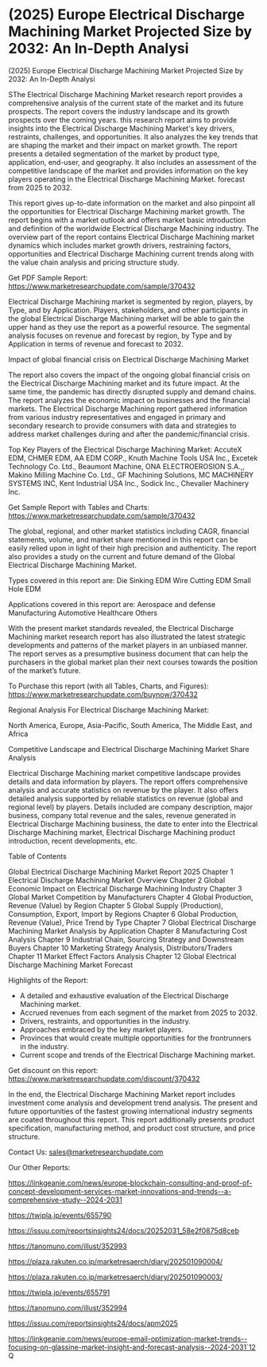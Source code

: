 # (2025) Europe Electrical Discharge Machining Market Projected Size by 2032: An In-Depth Analysi
 (2025) Europe Electrical Discharge Machining Market Projected Size by 2032: An In-Depth Analysi

SThe Electrical Discharge Machining Market research report provides a comprehensive analysis of the current state of the market and its future prospects. The report covers the industry landscape and its growth prospects over the coming years. this research report aims to provide insights into the Electrical Discharge Machining Market's key drivers, restraints, challenges, and opportunities. It also analyzes the key trends that are shaping the market and their impact on market growth. The report presents a detailed segmentation of the market by product type, application, end-user, and geography. It also includes an assessment of the competitive landscape of the market and provides information on the key players operating in the Electrical Discharge Machining Market. forecast from 2025 to 2032.

This report gives up-to-date information on the market and also pinpoint all the opportunities for Electrical Discharge Machining market growth. The report begins with a market outlook and offers market basic introduction and definition of the worldwide Electrical Discharge Machining industry. The overview part of the report contains Electrical Discharge Machining market dynamics which includes market growth drivers, restraining factors, opportunities and Electrical Discharge Machining current trends along with the value chain analysis and pricing structure study.

Get PDF Sample Report: https://www.marketresearchupdate.com/sample/370432

Electrical Discharge Machining market is segmented by region, players, by Type, and by Application. Players, stakeholders, and other participants in the global Electrical Discharge Machining market will be able to gain the upper hand as they use the report as a powerful resource. The segmental analysis focuses on revenue and forecast by region, by Type and by Application in terms of revenue and forecast to 2032.

Impact of global financial crisis on Electrical Discharge Machining Market

The report also covers the impact of the ongoing global financial crisis on the Electrical Discharge Machining market and its future impact. At the same time, the pandemic has directly disrupted supply and demand chains. The report analyzes the economic impact on businesses and the financial markets. The Electrical Discharge Machining report gathered information from various industry representatives and engaged in primary and secondary research to provide consumers with data and strategies to address market challenges during and after the pandemic/financial crisis.

Top Key Players of the Electrical Discharge Machining Market:
AccuteX EDM, CHMER EDM, AA EDM CORP., Knuth Machine Tools USA Inc., Excetek Technology Co. Ltd., Beaumont Machine, ONA ELECTROEROSION S.A.,, Makino Milling Machine Co. Ltd., GF Machining Solutions, MC MACHINERY SYSTEMS INC, Kent Industrial USA Inc., Sodick Inc., Chevalier Machinery Inc.


Get Sample Report with Tables and Charts: https://www.marketresearchupdate.com/sample/370432

The global, regional, and other market statistics including CAGR, financial statements, volume, and market share mentioned in this report can be easily relied upon in light of their high precision and authenticity. The report also provides a study on the current and future demand of the Global Electrical Discharge Machining Market.

Types covered in this report are:
Die Sinking EDM
Wire Cutting EDM
Small Hole EDM


Applications covered in this report are:
Aerospace and defense
Manufacturing
Automotive
Healthcare
Others


With the present market standards revealed, the Electrical Discharge Machining market research report has also illustrated the latest strategic developments and patterns of the market players in an unbiased manner. The report serves as a presumptive business document that can help the purchasers in the global market plan their next courses towards the position of the market’s future.

To Purchase this report (with all Tables, Charts, and Figures): https://www.marketresearchupdate.com/buynow/370432

Regional Analysis For Electrical Discharge Machining Market:

North America, Europe, Asia-Pacific, South America, The Middle East, and Africa

Competitive Landscape and Electrical Discharge Machining Market Share Analysis

Electrical Discharge Machining market competitive landscape provides details and data information by players. The report offers comprehensive analysis and accurate statistics on revenue by the player. It also offers detailed analysis supported by reliable statistics on revenue (global and regional level) by players. Details included are company description, major business, company total revenue and the sales, revenue generated in Electrical Discharge Machining business, the date to enter into the Electrical Discharge Machining market, Electrical Discharge Machining product introduction, recent developments, etc.

Table of Contents

Global Electrical Discharge Machining Market Report 2025
Chapter 1 Electrical Discharge Machining Market Overview
Chapter 2 Global Economic Impact on Electrical Discharge Machining Industry
Chapter 3 Global Market Competition by Manufacturers
Chapter 4 Global Production, Revenue (Value) by Region
Chapter 5 Global Supply (Production), Consumption, Export, Import by Regions
Chapter 6 Global Production, Revenue (Value), Price Trend by Type
Chapter 7 Global Electrical Discharge Machining Market Analysis by Application
Chapter 8 Manufacturing Cost Analysis
Chapter 9 Industrial Chain, Sourcing Strategy and Downstream Buyers
Chapter 10 Marketing Strategy Analysis, Distributors/Traders
Chapter 11 Market Effect Factors Analysis
Chapter 12 Global Electrical Discharge Machining Market Forecast

Highlights of the Report:

- A detailed and exhaustive evaluation of the Electrical Discharge Machining market.
- Accrued revenues from each segment of the market from 2025 to 2032.
- Drivers, restraints, and opportunities in the industry.
- Approaches embraced by the key market players.
- Provinces that would create multiple opportunities for the frontrunners in the industry.
- Current scope and trends of the Electrical Discharge Machining market.

Get discount on this report: https://www.marketresearchupdate.com/discount/370432

In the end, the Electrical Discharge Machining Market report includes investment come analysis and development trend analysis. The present and future opportunities of the fastest growing international industry segments are coated throughout this report. This report additionally presents product specification, manufacturing method, and product cost structure, and price structure.

Contact Us:
sales@marketresearchupdate.com

Our Other Reports:

https://linkgeanie.com/news/europe-blockchain-consulting-and-proof-of-concept-development-services-market-innovations-and-trends--a-comprehensive-study--2024-2031

https://twipla.jp/events/655790

https://issuu.com/reportsinsights24/docs/20252031_58e2f0875d8ceb

https://tanomuno.com/illust/352993

https://plaza.rakuten.co.jp/marketresaerch/diary/202501090004/

https://plaza.rakuten.co.jp/marketresaerch/diary/202501090003/

https://twipla.jp/events/655791

https://tanomuno.com/illust/352994

https://issuu.com/reportsinsights24/docs/apm2025

https://linkgeanie.com/news/europe-email-optimization-market-trends--focusing-on-glassine-market-insight-and-forecast-analysis--2024-2031`12  Q
